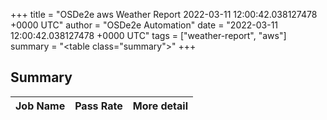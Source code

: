 +++
title = "OSDe2e aws Weather Report 2022-03-11 12:00:42.038127478 +0000 UTC"
author = "OSDe2e Automation"
date = "2022-03-11 12:00:42.038127478 +0000 UTC"
tags = ["weather-report", "aws"]
summary = "<table class=\"summary\"></table>"
+++
## Summary

| Job Name | Pass Rate | More detail |
|----------|-----------|-------------|




